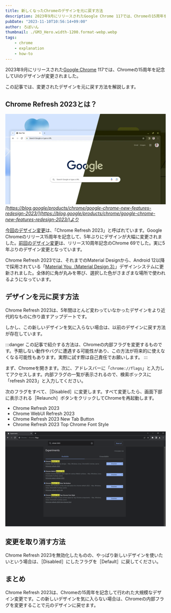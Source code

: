 ```yaml
---
title: 新しくなったChromeのデザインを元に戻す方法
description: 2023年9月にリリースされたGoogle Chrome 117では、Chromeの15周年を記念してUIのデザインが変更されました。この記事では、変更されたデザインを元に戻す方法を解説します。
pubDate: "2023-11-10T10:56:14+09:00"
author: ろぼいん
thumbnail: ./GM3_Hero.width-1200.format-webp.webp
tags:
    - chrome
    - explanation
    - how-to
---
```


2023年9月にリリースされた[Google Chrome](https://www.google.com/chrome/) 117では、Chromeの15周年を記念してUIのデザインが変更されました。

この記事では、変更されたデザインを元に戻す方法を解説します。

## Chrome Refresh 2023とは？

![新しいデザインのChromeのスクリーンショット](./GM3_Hero.width-1200.format-webp.webp)
*[https://blog.google/products/chrome/google-chrome-new-features-redesign-2023/](https://blog.google/products/chrome/google-chrome-new-features-redesign-2023/)より*

[今回のデザイン変更](https://blog.google/products/chrome/google-chrome-new-features-redesign-2023/)は、「Chrome Refresh 2023」と呼ばれています。Google Chromeのリリース15周年を記念して、5年ぶりにデザインが大幅に変更されました。[前回のデザイン変更](https://blog.google/products/chrome/chromes-turning-10-heres-whats-new/)は、リリース10周年記念のChrome 69でした。実に5年ぶりのデザイン変更となっています。

Chrome Refresh 2023では、それまでのMaterial Designから、Android 12以降で採用されている「[Material You（Material Design 3）](https://m3.material.io/)」デザインシステムに更新されました。全体的に角が丸みを帯び、選択した色がさまざまな場所で使われるようになっています。

## デザインを元に戻す方法

Chrome Refresh 2023は、5年間ほとんど変わっていなかったデザインをより近代的なものに作り直すアップデートです。

しかし、この新しいデザインを気に入らない場合は、以前のデザインに戻す方法が存在しています。

:::danger
この記事で紹介する方法は、Chromeの内部フラグを変更するものです。予期しない動作やバグに遭遇する可能性があり、この方法が将来的に使えなくなる可能性もあります。実際に試す際は自己責任でお願いします。
:::

まず、Chromeを開きます。次に、アドレスバーに「``chrome://flags``」と入力してアクセスします。内部フラグの一覧が表示されるので、検索ボックスに「refresh 2023」と入力してください。

次のフラグをすべて、［Disabled］に変更します。すべて変更したら、画面下部に表示される［Relaunch］ボタンをクリックしてChromeを再起動します。

- Chrome Refresh 2023
- Chrome WebUI Refresh 2023
- Chrome Refresh 2023 New Tab Button
- Chrome Refresh 2023 Top Chrome Font Style

![「Chrome://flags」にアクセスして検索ボックスに「refresh 2023」と入力した状態のスクリーンショット](./image.png)

## 変更を取り消す方法

Chrome Refresh 2023を無効化したものの、やっぱり新しいデザインを使いたいという場合は、［Disabled］にしたフラグを［Default］に戻してください。

## まとめ

Chrome Refresh 2023は、Chromeの15周年を記念して行われた大規模なデザイン変更です。この新しいデザインを気に入らない場合は、Chromeの内部フラグを変更することで元のデザインに戻せます。
